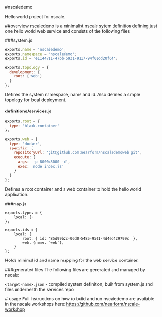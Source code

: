 #nscaledemo

Hello world project for nscale.

##overview
nscaledemo is a minimalist nscale sytem definition defining just one hello world web service and consists of the following files:

###system.js
```js
exports.name = 'nscaledemo';
exports.namespace = 'nscaledemo';
exports.id = 'e1144711-47bb-5931-9117-94f01dd20f6f';

exports.topology = {
  development: {
    root: ['web']
  }
};

```
	
Defines the system namespace, name and id. Also defines a simple topology for local deployment.

#### definitions/services.js
```js
exports.root = {
  type: 'blank-container'
};

exports.web = {
  type: 'docker',
  specific: {
    repositoryUrl: 'git@github.com:nearform/nscaledemoweb.git',
    execute: {
      args: '-p 8000:8000 -d',
      exec: 'node index.js'
    }
  }
};

```

Defines a root container and a web container to hold the hello world application.

###map.js

	exports.types = {
		local: {}
	};

	exports.ids = {
  		local: {
    		root: { id: '85d99b2c-06d0-5485-9501-4d4ed429799c' },
    		web: {name: 'web'},
  		}
	};

Holds minimal id and name mapping for the web service container.
 
###generated files
The following files are generated and managed by nscale:

`<target-name>.json` - compiled system definition, built from system.js and files underneath the services repo

# usage
Full instructions on how to build and run nscaledemo are available in the nscale workshops here: https://github.com/nearform/nscale-workshop
